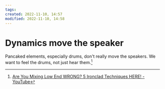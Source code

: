 ```yaml
---
tags: 
created: 2022-11-10, 14:57
modified: 2022-11-10, 14:58
---
```


# Dynamics move the speaker
Pancaked elements, especially drums, don't really move the speakers. We want to feel the drums, not just hear them.[^1]

[^1]: [Are You Mixing Low End WRONG? 5 Ironclad Techniques HERE! - YouTube](https://youtu.be/KVU6fn7L3zU)